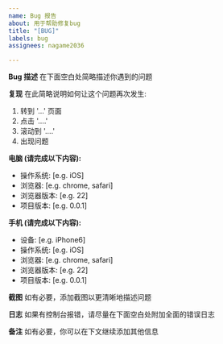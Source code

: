 ```yaml
---
name: Bug 报告
about: 用于帮助修复bug
title: "[BUG]"
labels: bug
assignees: nagame2036

---
```


**Bug 描述**
在下面空白处简略描述你遇到的问题

**复现**
在此简略说明如何让这个问题再次发生:
1. 转到 '...' 页面
2. 点击 '....'
3. 滚动到 '....'
4. 出现问题

**电脑 (请完成以下内容):**
 - 操作系统: [e.g. iOS]
 - 浏览器: [e.g. chrome, safari]
 - 浏览器版本: [e.g. 22]
 - 项目版本: [e.g. 0.0.1]

**手机 (请完成以下内容):**
 - 设备: [e.g. iPhone6]
 - 操作系统: [e.g. iOS]
 - 浏览器: [e.g. chrome, safari]
 - 浏览器版本: [e.g. 22]
 - 项目版本: [e.g. 0.0.1]

**截图**
如有必要，添加截图以更清晰地描述问题

**日志**
如果有控制台报错，请尽量在下面空白处附加全面的错误日志

**备注**
如有必要，你可以在下文继续添加其他信息
